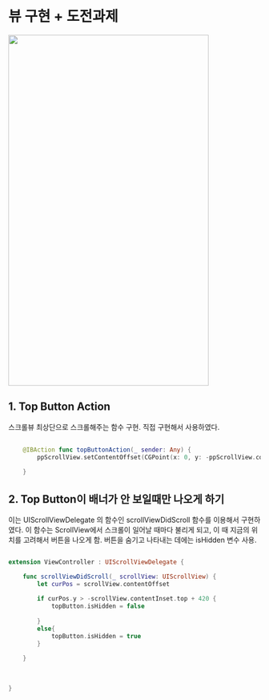# 뷰 구현 + 도전과제

<img src="../readmeImages/2nd/1.gif"  width="400" height = "700"/>


## 1. Top Button Action

스크롤뷰 최상단으로 스크롤해주는 함수 구현. 직접 구현해서 사용하였다.

``` swift
    
    @IBAction func topButtonAction(_ sender: Any) {
        ppScrollView.setContentOffset(CGPoint(x: 0, y: -ppScrollView.contentInset.top), animated: true)
        
    }


```


## 2. Top Button이 배너가 안 보일때만 나오게 하기

이는 UIScrollViewDelegate 의 함수인 scrollViewDidScroll 함수를 이용해서 구현하였다.
이 함수는 ScrollView에서 스크롤이 일어날 때마다 불리게 되고, 이 때 지금의 위치를 고려해서 버튼을 나오게 함.
버튼을 숨기고 나타내는 데에는 isHidden 변수 사용.

``` swift

extension ViewController : UIScrollViewDelegate {

    func scrollViewDidScroll(_ scrollView: UIScrollView) {
        let curPos = scrollView.contentOffset
        
        if curPos.y > -scrollView.contentInset.top + 420 {
            topButton.isHidden = false
            
        }
        else{
            topButton.isHidden = true
        }
            
    }
    
    
    
}


```
